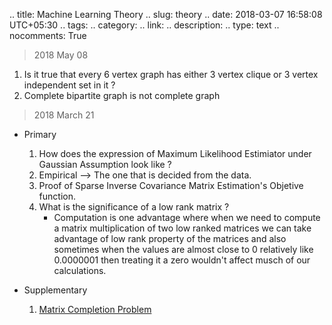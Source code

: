 
.. title: Machine Learning Theory
.. slug: theory
.. date: 2018-03-07 16:58:08 UTC+05:30
.. tags: 
.. category: 
.. link: 
.. description: 
.. type: text
.. nocomments: True

> 2018 May 08

1. Is it true that every 6 vertex graph has either 3 vertex clique or 3 vertex independent set in it ?
2. Complete bipartite graph is not complete graph


> 2018 March 21

* Primary

	1. How does the expression of Maximum Likelihood Estimiator under Gaussian Assumption look like ?
	2. Empirical --> The one that is decided from the data.
	3. Proof of Sparse Inverse Covariance Matrix Estimation's Objetive function.
	4. What is the significance of a low rank matrix ?
		- Computation is one advantage where when we need to compute a matrix multiplication of two low ranked matrices we can take advantage of low rank property of the matrices and also sometimes when the values are almost close to 0 relatively like 0.0000001 then treating it a zero wouldn't affect musch of our calculations.


* Supplementary

	1. [Matrix Completion Problem](https://statweb.stanford.edu/~candes/papers/MatrixCompletion.pdf)

